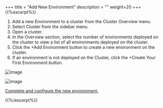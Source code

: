+++
title = "Add New Environment"
description = ""
weight=20
+++
{{%excerpt%}}

1. Add a new Environment to a cluster from the Cluster Overview menu.
2. Select Cluster from the sidebar menu.
3. Open a cluster.
4. In the Overview section, select the number of environments deployed on the cluster to view a list of all environments deployed on the cluster.
5. Click the +Add Environment button to create a new environment on the cluster.
6. If an environment is not deployed on the Cluster, click the +Create Your First Environment button.

![image](/images/2.6-1.png)

![image](/images/2.6-2.png)

[Complete and configure the new environment.](https://docs.nirmata.io/environments/running_applications/)

{{%/excerpt%}}
